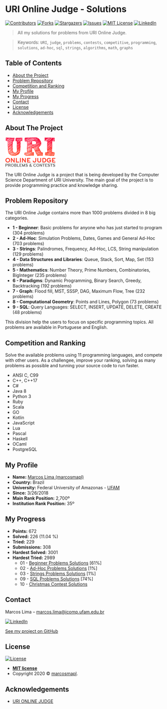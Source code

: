 # URI Online Judge - Solutions

[![Contributors][contributors-shield]][contributors-url]
[![Forks][forks-shield]][forks-url]
[![Stargazers][stars-shield]][stars-url]
[![Issues][issues-shield]][issues-url]
[![MIT License][license-shield]][license-url]
[![LinkedIn][linkedin-shield]][linkedin-url]

> All my solutions for problems from URI Online Judge.

> Keywords: `URI`, `judge`, `problems`, `contests`, `competitive`, `programming`, `solutions`, `ad-hoc`, `sql`, `strings`, `algorithms`, `math`, `graphs`

<!-- TABLE OF CONTENTS -->
## Table of Contents

* [About the Project](#about-the-project)
* [Problem Repository](#problem-repository)
* [Competition and Ranking](#competition-and-ranking)
* [My Profile](#my-profile)
* [My Progress](#my-progress)
* [Contact](#contact)
* [License](#license)
* [Acknowledgements](#acknowledgements)

## About The Project

![](uri-logo.png)

The URI Online Judge is a project that is being developed by the Computer Science Department of URI University. The main goal of the project is to provide programming practice and knowledge sharing.

## Problem Repository

The URI Online Judge contains more than 1000 problems divided in 8 big categories.

* <strong>1 - Beginner</strong>: Basic problems for anyone who has just started to program (304 problems)
* <strong>2 - Ad-Hoc</strong>: Simulation Problems, Dates, Games and General Ad-Hoc (703 problems)
* <strong>3 - Strings</strong>: Palindromes, Frequency, Ad-Hoc, LCS, String manipulation (129 problems)
* <strong>4 - Data Structures and Libraries</strong>: Queue, Stack, Sort, Map, Set (153 problems)
* <strong>5 - Mathematics</strong>: Number Theory, Prime Numbers, Combinatories, BigInteger (235 problems)
* <strong>6 - Paradigms</strong>: Dynamic Programming, Binary Search, Greedy, Backtracking (192 problems)
* <strong>7 - Graph</strong>: Flood fill, MST, SSSP, DAG, Maximum Flow, Tree (232 problems)
* <strong>8 - Computational Geometry</strong>: Points and Lines, Polygon (73 problems)
* <strong>9 - SQL</strong>: Query Languages: SELECT, INSERT, UPDATE, DELETE, CREATE (48 problems)

This division help the users to focus on specific programming topics. All problems are available in Portuguese and English.

## Competition and Ranking

Solve the available problems using 11 programming languages, and compete with other users. As a challengee, improve your ranking, solving as many problems as possible and tunning your source code to run faster.
* ANSI C, C99
* C++, C++17
* C#
* Java 8
* Python 3
* Ruby
* Scala
* GO
* Kotlin
* JavaScript
* Lua
* Pascal
* Haskell
* OCaml
* PostgreSQL

## My Profile
* <b>Name:</b> <a href="https://www.urionlinejudge.com.br/judge/en/profile/242402">Marcos Lima (marcosmapl)</a>
* <b>Country:</b> Brazil
* <b>University:</b> Federal University of Amazonas - <a href="https://www.urionlinejudge.com.br/judge/en/users/university/ufam">UFAM</a>
* <b>Since:</b> 3/26/2018
* <b>Main Rank Position:</b> 2,700º
* <b>Institution Rank Position:</b> 35º

## My Progress
* <b>Points:</b> 672
* <b>Solved:</b> 226 (11.04 %)
* <b>Tried:</b> 229
* <b>Submissions:</b> 308
* <b>Hardest Solved:</b> 3001
* <b>Hardest Tried:</b> 2989
	* 01 - [Beginner Problems Solutions](https://github.com/limadmarcos/uri-solutions/tree/master/01-beginner) [61%]
	* 02 - [Ad-Hoc Problems Solutions](https://github.com/limadmarcos/uri-solutions/tree/master/02-ad-hoc) [1%]
	* 03 - [Strings Problems Solutions](https://github.com/limadmarcos/uri-solutions/tree/master/03-strings) [1%]
	* 09 - [SQL Problems Solutions](https://github.com/limadmarcos/uri-solutions/tree/master/09-sql) [74%]
	* 10 - [Christmas Contest Solutions](https://github.com/limadmarcos/uri-solutions/tree/master/contest-christmas)

<!-- Markdown link & img dfn's -->
[wiki]: https://github.com/marcosmapl/uri-solutions/wiki
[linkedin-shield]: https://img.shields.io/badge/-LinkedIn-black.svg?style=flat-square&logo=linkedin&colorB=555
[linkedin-url]: https://linkedin.com/in/marcosmapl
[contributors-shield]: https://img.shields.io/github/contributors/marcosmapl/uri-solutions.svg?style=flat-square
[contributors-url]: https://github.com/marcosmapl/uri-solutions/graphs/contributors
[forks-shield]: https://img.shields.io/github/forks/marcosmapl/uri-solutions.svg?style=flat-square
[forks-url]: https://github.com/marcosmapl/uri-solutions/network/members
[stars-shield]: https://img.shields.io/github/stars/marcosmapl/uri-solutions.svg?style=flat-square
[stars-url]: https://github.com/marcosmapl/uri-solutions/stargazers
[issues-shield]: https://img.shields.io/github/issues/marcosmapl/uri-solutions.svg?style=flat-square
[issues-url]: https://github.com/marcosmapl/uri-solutions/issues
[license-shield]: https://img.shields.io/github/license/marcosmapl/uri-solutions.svg?style=flat-square
[license-url]: https://github.com/marcosmapl/uri-solutions/blob/master/LICENSE

## Contact

Marcos Lima  – marcos.lima@icomp.ufam.edu.br

[![LinkedIn][linkedin-shield]][linkedin-url]

[See my project on GitHub](https://github.com/marcosmapl/uri-solutions/)

## License

[![License](http://img.shields.io/:license-mit-blue.svg?style=flat-square)](http://badges.mit-license.org)

- **[MIT license](https://opensource.org/licenses/MIT)**	
- Copyright 2020 © <a href="https://www.linkedin.com/in/marcosmapl" target="_blank">marcosmapl</a>.

<!-- ACKNOWLEDGEMENTS -->
## Acknowledgements
* [URI ONLINE JUDGE](https://www.urionlinejudge.com.br/)
